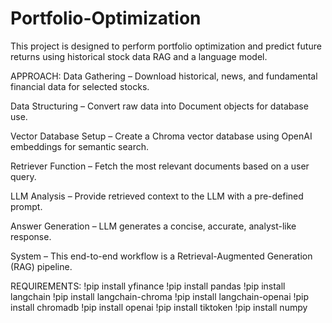 # Portfolio-Optimization
This project is designed to perform portfolio optimization and predict future returns using historical stock data RAG and a language model.

APPROACH: 
Data Gathering – Download historical, news, and fundamental financial data for selected stocks.

Data Structuring – Convert raw data into Document objects for database use.

Vector Database Setup – Create a Chroma vector database using OpenAI embeddings for semantic search.

Retriever Function – Fetch the most relevant documents based on a user query.

LLM Analysis – Provide retrieved context to the LLM with a pre-defined prompt.

Answer Generation – LLM generates a concise, accurate, analyst-like response.

System – This end-to-end workflow is a Retrieval-Augmented Generation (RAG) pipeline.

REQUIREMENTS:
!pip install yfinance
!pip install pandas
!pip install langchain
!pip install langchain-chroma
!pip install langchain-openai
!pip install chromadb
!pip install openai
!pip install tiktoken
!pip install numpy
